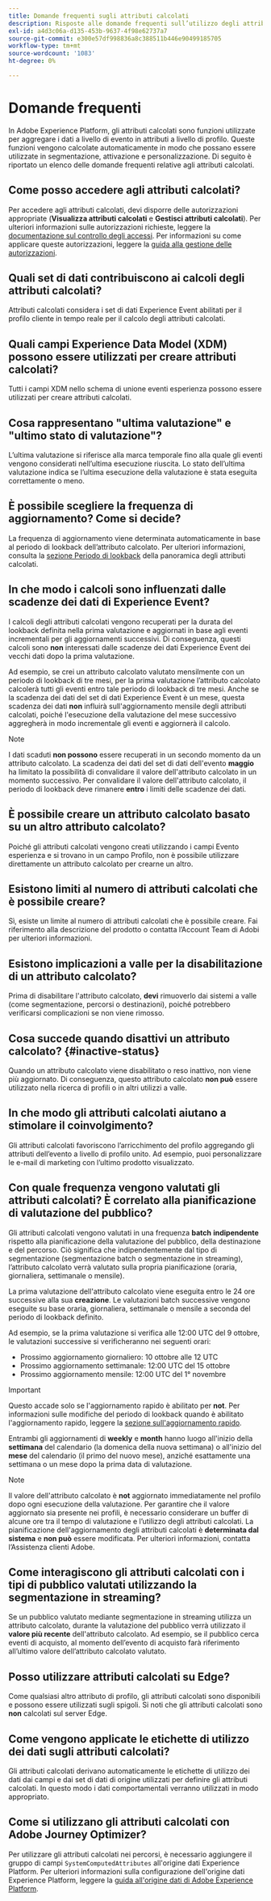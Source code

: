 ```yaml
---
title: Domande frequenti sugli attributi calcolati
description: Risposte alle domande frequenti sull’utilizzo degli attributi calcolati.
exl-id: a4d3c06a-d135-453b-9637-4f98e62737a7
source-git-commit: e300e57df998836a8c388511b446e90499185705
workflow-type: tm+mt
source-wordcount: '1083'
ht-degree: 0%

---
```


# Domande frequenti

In Adobe Experience Platform, gli attributi calcolati sono funzioni utilizzate per aggregare i dati a livello di evento in attributi a livello di profilo. Queste funzioni vengono calcolate automaticamente in modo che possano essere utilizzate in segmentazione, attivazione e personalizzazione. Di seguito è riportato un elenco delle domande frequenti relative agli attributi calcolati.

## Come posso accedere agli attributi calcolati?

Per accedere agli attributi calcolati, devi disporre delle autorizzazioni appropriate (**Visualizza attributi calcolati** e **Gestisci attributi calcolati**). Per ulteriori informazioni sulle autorizzazioni richieste, leggere la [documentazione sul controllo degli accessi](../../access-control/home.md). Per informazioni su come applicare queste autorizzazioni, leggere la [guida alla gestione delle autorizzazioni](../../access-control/ui/permissions.md).

## Quali set di dati contribuiscono ai calcoli degli attributi calcolati?

Attributi calcolati considera i set di dati Experience Event abilitati per il profilo cliente in tempo reale per il calcolo degli attributi calcolati.

## Quali campi Experience Data Model (XDM) possono essere utilizzati per creare attributi calcolati?

Tutti i campi XDM nello schema di unione eventi esperienza possono essere utilizzati per creare attributi calcolati.

## Cosa rappresentano &quot;ultima valutazione&quot; e &quot;ultimo stato di valutazione&quot;?

L’ultima valutazione si riferisce alla marca temporale fino alla quale gli eventi vengono considerati nell’ultima esecuzione riuscita. Lo stato dell’ultima valutazione indica se l’ultima esecuzione della valutazione è stata eseguita correttamente o meno.

## È possibile scegliere la frequenza di aggiornamento? Come si decide?

La frequenza di aggiornamento viene determinata automaticamente in base al periodo di lookback dell’attributo calcolato. Per ulteriori informazioni, consulta la [sezione Periodo di lookback](./overview.md#lookback-periods) della panoramica degli attributi calcolati.

## In che modo i calcoli sono influenzati dalle scadenze dei dati di Experience Event?

I calcoli degli attributi calcolati vengono recuperati per la durata del lookback definita nella prima valutazione e aggiornati in base agli eventi incrementali per gli aggiornamenti successivi. Di conseguenza, questi calcoli sono **non** interessati dalle scadenze dei dati Experience Event dei vecchi dati dopo la prima valutazione.

Ad esempio, se crei un attributo calcolato valutato mensilmente con un periodo di lookback di tre mesi, per la prima valutazione l’attributo calcolato calcolerà tutti gli eventi entro tale periodo di lookback di tre mesi. Anche se la scadenza dei dati del set di dati Experience Event è un mese, questa scadenza dei dati **non** influirà sull&#39;aggiornamento mensile degli attributi calcolati, poiché l&#39;esecuzione della valutazione del mese successivo aggregherà in modo incrementale gli eventi e aggiornerà il calcolo.

>[!NOTE]
>
>I dati scaduti **non possono** essere recuperati in un secondo momento da un attributo calcolato. La scadenza dei dati del set di dati dell&#39;evento **maggio** ha limitato la possibilità di convalidare il valore dell&#39;attributo calcolato in un momento successivo. Per convalidare il valore dell&#39;attributo calcolato, il periodo di lookback deve rimanere **entro** i limiti delle scadenze dei dati.

## È possibile creare un attributo calcolato basato su un altro attributo calcolato?

Poiché gli attributi calcolati vengono creati utilizzando i campi Evento esperienza e si trovano in un campo Profilo, non è possibile utilizzare direttamente un attributo calcolato per crearne un altro.

## Esistono limiti al numero di attributi calcolati che è possibile creare?

Sì, esiste un limite al numero di attributi calcolati che è possibile creare. Fai riferimento alla descrizione del prodotto o contatta l’Account Team di Adobi per ulteriori informazioni.

## Esistono implicazioni a valle per la disabilitazione di un attributo calcolato?

Prima di disabilitare l&#39;attributo calcolato, **devi** rimuoverlo dai sistemi a valle (come segmentazione, percorsi o destinazioni), poiché potrebbero verificarsi complicazioni se non viene rimosso.

## Cosa succede quando disattivi un attributo calcolato? {#inactive-status}

Quando un attributo calcolato viene disabilitato o reso inattivo, non viene più aggiornato. Di conseguenza, questo attributo calcolato **non può** essere utilizzato nella ricerca di profili o in altri utilizzi a valle.

## In che modo gli attributi calcolati aiutano a stimolare il coinvolgimento?

Gli attributi calcolati favoriscono l’arricchimento del profilo aggregando gli attributi dell’evento a livello di profilo unito. Ad esempio, puoi personalizzare le e-mail di marketing con l’ultimo prodotto visualizzato.

## Con quale frequenza vengono valutati gli attributi calcolati? È correlato alla pianificazione di valutazione del pubblico?

Gli attributi calcolati vengono valutati in una frequenza **batch** **indipendente** rispetto alla pianificazione della valutazione del pubblico, della destinazione e del percorso. Ciò significa che indipendentemente dal tipo di segmentazione (segmentazione batch o segmentazione in streaming), l’attributo calcolato verrà valutato sulla propria pianificazione (oraria, giornaliera, settimanale o mensile).

La prima valutazione dell&#39;attributo calcolato viene eseguita entro le 24 ore successive alla sua **creazione**. Le valutazioni batch successive vengono eseguite su base oraria, giornaliera, settimanale o mensile a seconda del periodo di lookback definito.

Ad esempio, se la prima valutazione si verifica alle 12:00 UTC del 9 ottobre, le valutazioni successive si verificheranno nei seguenti orari:

- Prossimo aggiornamento giornaliero: 10 ottobre alle 12 UTC
- Prossimo aggiornamento settimanale: 12:00 UTC del 15 ottobre
- Prossimo aggiornamento mensile: 12:00 UTC del 1° novembre

>[!IMPORTANT]
>
>Questo accade solo se l&#39;aggiornamento rapido è abilitato per **not**. Per informazioni sulle modifiche del periodo di lookback quando è abilitato l&#39;aggiornamento rapido, leggere la [sezione sull&#39;aggiornamento rapido](./overview.md#fast-refresh).

Entrambi gli aggiornamenti di **weekly** e **month** hanno luogo all&#39;inizio della **settimana** del calendario (la domenica della nuova settimana) o all&#39;inizio del **mese** del calendario (il primo del nuovo mese), anziché esattamente una settimana o un mese dopo la prima data di valutazione.

>[!NOTE]
>
>Il valore dell&#39;attributo calcolato è **not** aggiornato immediatamente nel profilo dopo ogni esecuzione della valutazione. Per garantire che il valore aggiornato sia presente nei profili, è necessario considerare un buffer di alcune ore tra il tempo di valutazione e l’utilizzo degli attributi calcolati. La pianificazione dell&#39;aggiornamento degli attributi calcolati è **determinata dal sistema** e **non può** essere modificata. Per ulteriori informazioni, contatta l’Assistenza clienti Adobe.

## Come interagiscono gli attributi calcolati con i tipi di pubblico valutati utilizzando la segmentazione in streaming?

Se un pubblico valutato mediante segmentazione in streaming utilizza un attributo calcolato, durante la valutazione del pubblico verrà utilizzato il **valore più recente** dell&#39;attributo calcolato. Ad esempio, se il pubblico cerca eventi di acquisto, al momento dell’evento di acquisto farà riferimento all’ultimo valore dell’attributo calcolato valutato.

## Posso utilizzare attributi calcolati su Edge?

Come qualsiasi altro attributo di profilo, gli attributi calcolati sono disponibili e possono essere utilizzati sugli spigoli. Si noti che gli attributi calcolati sono **non** calcolati sul server Edge.

## Come vengono applicate le etichette di utilizzo dei dati sugli attributi calcolati?

Gli attributi calcolati derivano automaticamente le etichette di utilizzo dei dati dai campi e dai set di dati di origine utilizzati per definire gli attributi calcolati. In questo modo i dati comportamentali verranno utilizzati in modo appropriato.

## Come si utilizzano gli attributi calcolati con Adobe Journey Optimizer?

Per utilizzare gli attributi calcolati nei percorsi, è necessario aggiungere il gruppo di campi `SystemComputedAttributes` all&#39;origine dati Experience Platform. Per ulteriori informazioni sulla configurazione dell&#39;origine dati Experience Platform, leggere la [guida all&#39;origine dati di Adobe Experience Platform](https://experienceleague.adobe.com/docs/journey-optimizer/using/configuration/configure-journeys/data-source-journeys/adobe-experience-platform-data-source.html).
